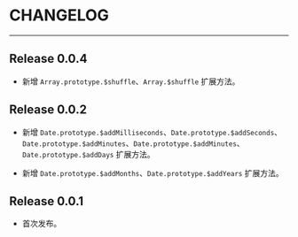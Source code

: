 ﻿# CHANGELOG

---

## Release 0.0.4

-   新增 `Array.prototype.$shuffle`、`Array.$shuffle` 扩展方法。

## Release 0.0.2

-   新增 `Date.prototype.$addMilliseconds`、`Date.prototype.$addSeconds`、`Date.prototype.$addMinutes`、`Date.prototype.$addMinutes`、`Date.prototype.$addDays` 扩展方法。

-   新增 `Date.prototype.$addMonths`、`Date.prototype.$addYears` 扩展方法。

## Release 0.0.1

-   首次发布。
